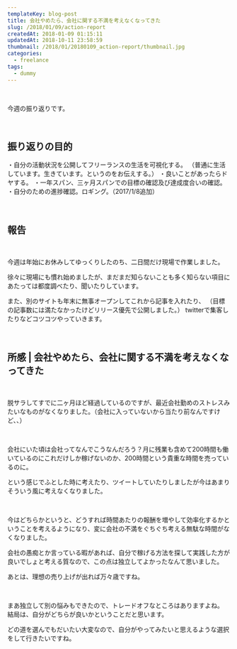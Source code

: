 ```yaml
---
templateKey: blog-post
title: 会社やめたら、会社に関する不満を考えなくなってきた
slug: /2018/01/09/action-report
createdAt: 2018-01-09 01:15:11
updatedAt: 2018-10-11 23:58:59
thumbnail: /2018/01/20180109_action-report/thumbnail.jpg
categories:
  - freelance
tags:
  - dummy
---
```


&nbsp;

今週の振り返りです。

&nbsp;
<h2>振り返りの目的</h2>
・自分の活動状況を公開してフリーランスの生活を可視化する。
（普通に生活しています。生きています。というのをお伝えする。）
・良いことがあったらドヤする。
・一年スパン、三ヶ月スパンでの目標の確認及び達成度合いの確認。
・自分のための進捗確認。ロギング。（2017/1/8追加）

&nbsp;
<h2>報告</h2>
&nbsp;

今週は年始にお休みしてゆっくりしたのち、二日間だけ現場で作業しました。

徐々に現場にも慣れ始めましたが、まだまだ知らないことも多く知らない項目にあたっては都度調べたり、聞いたりしています。

また、別のサイトも年末に無事オープンしてこれから記事を入れたり、
（目標の記事数には満たなかったけどリリース優先で公開しました。）
twitterで集客したりなどコツコツやっていきます。

&nbsp;
<h2>所感 | 会社やめたら、会社に関する不満を考えなくなってきた</h2>
&nbsp;

脱サラしてすでに二ヶ月ほど経過しているのですが、最近会社勤めのストレスみたいなものがなくなりました。（会社に入っていないから当たり前なんですけど、、）

&nbsp;

会社にいた頃は会社ってなんでこうなんだろう？月に残業も含めて200時間も働いているのにこれだけしか稼げないのか、200時間という貴重な時間を売っているのに。

という感じでふとした時に考えたり、ツイートしていたりしましたが今はあまりそういう風に考えなくなりました。

&nbsp;

今はどちらかというと、どうすれば時間あたりの報酬を増やして効率化するかということを考えるようになり、変に会社の不満をぐちぐち考える無駄な時間がなくなりました。

会社の愚痴とか言っている暇があれば、自分で稼げる方法を探して実践した方が良いでしょと考える質なので、この点は独立してよかったなんて思いました。

あとは、理想の売り上げが出れば万々歳ですね。

&nbsp;

まあ独立して別の悩みもできたので、トレードオフなところはありますよね。
結局は、自分がどちらが良いかということだと思います。

どの道を選んでもだいたい大変なので、自分がやってみたいと思えるような選択をして行きたいですね。
